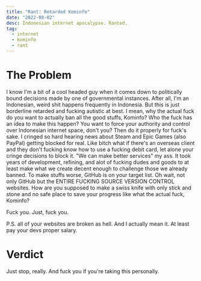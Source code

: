 ```yaml
---
title: "Rant: Retarded Kominfo"
date: "2022-08-02"
desc: Indonesian internet apocalypse. Ranted.
tag:
  - internet
  - kominfo
  - rant
---
```


# The Problem

I know I'm a bit of a cool headed guy when it comes down to politically bound decisions made by one of governmental instances. After all, I'm an Indonesian, weird shit happens frequently in Indonesia. But this is just borderline retarded and fucking autistic at best. I mean, why the actual fuck do you want to actually ban all the good stuffs, Kominfo? Who the fuck has an idea to make this happen? You want to force your authority and control over Indonesian internet space, don't you? Then do it properly for fuck's sake. I cringed so hard hearing news about Steam and Epic Games (also PayPal) getting blocked for real. Like bitch what if there's an overseas client and they don't fucking know how to use a fucking debit card, let alone your cringe decisions to block it. "We can make better services" my ass. It took years of development, refining, and alot of fucking dudes and goods to at least make what we create decent enough to challenge those we already banned. To make stuffs worse, GitHub is on your target list. Oh wait, not only GitHub but the ENTIRE FUCKING SOURCE VERSION CONTROL websites. How are you supposed to make a swiss knife with only stick and stone and no safe place to save your progress like what the actual fuck, Kominfo?

Fuck you. Just, fuck you.

P.S. all of your websites are broken as hell. And I actually mean it. At least pay your devs proper salary.

# Verdict

Just stop, really. And fuck you if you're taking this personally.
